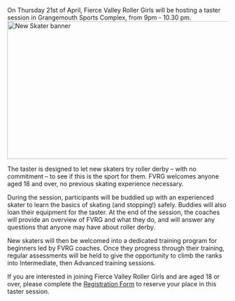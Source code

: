 <html><body><p>On Thursday 21st of April, Fierce Valley Roller Girls will be hosting a taster session in Grangemouth Sports Complex, from 9pm - 10.30 pm.

<img class="alignnone size-full wp-image-7044" src="/2016/04/new-skater-banner.jpg" alt="New Skater banner" width="851" height="315">

The taster is designed to let new skaters try roller derby – with no commitment – to see if this is the sport for them. FVRG welcomes anyone aged 18 and over, no previous skating experience necessary.<span id="more-3116"></span>

During the session, participants will be buddied up with an experienced skater to learn the basics of skating (and stopping!) safely. Buddies will also loan their equipment for the taster. At the end of the session, the coaches will provide an overview of FVRG and what they do, and will answer any questions that anyone may have about roller derby.

New skaters will then be welcomed into a dedicated training program for beginners led by FVRG coaches. Once they progress through their training, regular assessments will be held to give the opportunity to climb the ranks into Intermediate, then Advanced training sessions.

If you are interested in joining Fierce Valley Roller Girls and are aged 18 or over, please complete the <a href="http://www.fvrg.co.uk/get-involved/join-fvrg/" target="_blank">Registration Form</a> to reserve your place in this taster session.</p></body></html>

